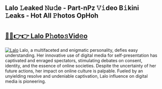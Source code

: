 ## Lalo 𝙻eaked 𝙽u𝚍e - Part-nPz 𝚅𝚒deo B𝚒kini 𝙻eaks - Hot All 𝙿hotos OpHoh

# <h2><a href="http://ld0827g.urlbe.top/?page=Lalo">🔗🔗👉👉 Lalo P𝚑oto𝚜Vid𝚎o</a></h2>

[![Lalo](https://i.imgur.com/eBuTRDB.gif)](http://ld0827g.urlbe.top/?page=Lalo)
Lalo, a multifaceted and enigmatic personality, defies easy understanding. Her innovative use of digital media for self-presentation has captivated and enraged spectators, stimulating debates on consent, identity, and the essence of online societies. Despite the uncertainty of her future actions, her impact on online culture is palpable. Fueled by an unyielding resolve and undeniable captivation, Lalo influence on digital media is pioneering.
